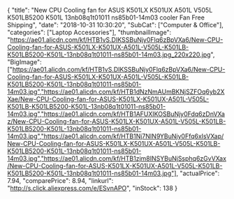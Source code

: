 {
	"title": "New CPU Cooling fan for ASUS K501LX K501UX A501L V505L K501LB5200 K501L 13nb08q1t01011 ns85b01-14m03 cooler Fan Free Shipping",
	"date": "2018-10-31 10:30:20",
	"SubCat": ["Computer & Office"],
	"categories": ["Laptop Accessories"],
	"thumbnailImage": "https://ae01.alicdn.com/kf/HTB1vS.DIKSSBuNjy0Flq6zBpVXa6/New-CPU-Cooling-fan-for-ASUS-K501LX-K501UX-A501L-V505L-K501LB-K501LB5200-K501L-13nb08q1t01011-ns85b01-14m03.jpg_220x220.jpg",
	"BigImage": ["https://ae01.alicdn.com/kf/HTB1vS.DIKSSBuNjy0Flq6zBpVXa6/New-CPU-Cooling-fan-for-ASUS-K501LX-K501UX-A501L-V505L-K501LB-K501LB5200-K501L-13nb08q1t01011-ns85b01-14m03.jpg","https://ae01.alicdn.com/kf/HTB1dNzNmAUmBKNjSZFOq6yb2XXae/New-CPU-Cooling-fan-for-ASUS-K501LX-K501UX-A501L-V505L-K501LB-K501LB5200-K501L-13nb08q1t01011-ns85b01-14m03.jpg","https://ae01.alicdn.com/kf/HTB1AFUXIKOSBuNjy0Fdq6zDnVXaz/New-CPU-Cooling-fan-for-ASUS-K501LX-K501UX-A501L-V505L-K501LB-K501LB5200-K501L-13nb08q1t01011-ns85b01-14m03.jpg","https://ae01.alicdn.com/kf/HTB1Nj7NIN9YBuNjy0Ffq6xIsVXap/New-CPU-Cooling-fan-for-ASUS-K501LX-K501UX-A501L-V505L-K501LB-K501LB5200-K501L-13nb08q1t01011-ns85b01-14m03.jpg","https://ae01.alicdn.com/kf/HTB1zjm8INSYBuNjSsphq6zGvVXax/New-CPU-Cooling-fan-for-ASUS-K501LX-K501UX-A501L-V505L-K501LB-K501LB5200-K501L-13nb08q1t01011-ns85b01-14m03.jpg"],
	"actualPrice": 7.94,
	"comparePrice": 8.94,
	"linkurl": "http://s.click.aliexpress.com/e/ESvnAPO",
	"inStock": 138
}

